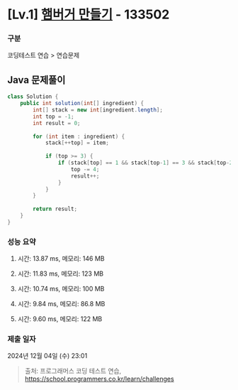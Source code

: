 # [Lv.1] [햄버거 만들기](https://programmers.co.kr/) - 133502 

### 구분

코딩테스트 연습 > 연습문제

## Java 문제풀이

```java
class Solution {
    public int solution(int[] ingredient) {
        int[] stack = new int[ingredient.length];
        int top = -1;
        int result = 0;
        
        for (int item : ingredient) {
            stack[++top] = item;
            
            if (top >= 3) {
                if (stack[top] == 1 && stack[top-1] == 3 && stack[top-2] == 2 && stack[top-3] == 1) {
                    top -= 4;
                    result++;
                }
            }
        }
        
        return result;
    }
}
```

### 성능 요약

1. 시간: 13.87 ms, 메모리: 146 MB

2. 시간: 11.83 ms, 메모리: 123 MB
3. 시간: 10.74 ms, 메모리: 100 MB
4. 시간: 9.84 ms, 메모리: 86.8 MB
5. 시간: 9.60 ms, 메모리: 122 MB

### 제출 일자

2024년 12월 04일 (수) 23:01

> 출처: 프로그래머스 코딩 테스트 연습, https://school.programmers.co.kr/learn/challenges